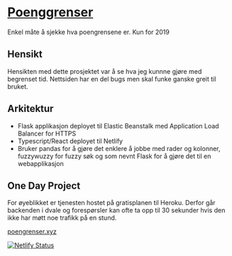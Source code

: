 # [Poenggrenser](https://poenggrenser.xyz)
Enkel måte å sjekke hva poengrensene er. Kun for 2019

## Hensikt
Hensikten med dette prosjektet var å se hva jeg kunnne gjøre med begrenset tid. Nettsiden har en del bugs men skal funke ganske greit til bruket. 

## Arkitektur
* Flask applikasjon deployet til Elastic Beanstalk med Application Load Balancer for HTTPS
* Typescript/React deployet til Netlify 
* Bruker pandas for å gjøre det enklere å jobbe med rader og kolonner, fuzzywuzzy for fuzzy søk og som nevnt Flask for å gjøre det til en webapplikasjon


## One Day Project
For øyeblikket er tjenesten hostet på gratisplanen til Heroku. Derfor går backenden i dvale og forespørsler kan ofte ta opp til 30 sekunder hvis den ikke har møtt noe trafikk på en stund. 

[poengrenser.xyz](https://poenggrenser.xyz)

[![Netlify Status](https://api.netlify.com/api/v1/badges/b5f24691-0645-4d6d-9f06-a983d94d41dc/deploy-status)](https://app.netlify.com/sites/epic-almeida-dc8e18/deploys)


